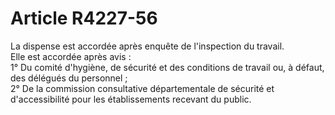 # Article R4227-56

  
La dispense est accordée après enquête de l'inspection du travail.   
Elle est accordée après avis :   
1° Du comité d'hygiène, de sécurité et des conditions de travail ou, à défaut, des délégués du personnel ;   
2° De la commission consultative départementale de sécurité et d'accessibilité pour les établissements recevant du public.